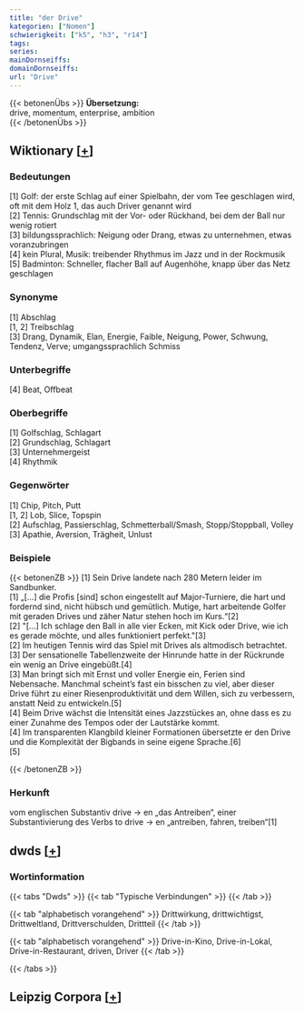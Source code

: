 ```yaml
---
title: "der Drive"
kategorien: ["Nomen"]
schwierigkeit: ["k5", "h3", "r14"]
tags:
series:
mainDornseiffs:
domainDornseiffs:
url: "Drive"
---
```


{{< betonenÜbs >}}
**Übersetzung:**  
drive, momentum, enterprise, ambition  
{{< /betonenÜbs >}}

## Wiktionary [[+](https://de.wiktionary.org/wiki/Drive)]

### Bedeutungen
[1] Golf: der erste Schlag auf einer Spielbahn, der vom Tee geschlagen wird, oft mit dem Holz 1, das auch Driver genannt wird  
[2] Tennis: Grundschlag mit der Vor- oder Rückhand, bei dem der Ball nur wenig rotiert  
[3] bildungssprachlich: Neigung oder Drang, etwas zu unternehmen, etwas voranzubringen  
[4] kein Plural, Musik: treibender Rhythmus im Jazz und in der Rockmusik  
[5] Badminton: Schneller, flacher Ball auf Augenhöhe, knapp über das Netz geschlagen  

### Synonyme
[1] Abschlag  
[1, 2] Treibschlag  
[3] Drang, Dynamik, Elan, Energie, Faible, Neigung, Power, Schwung, Tendenz, Verve; umgangssprachlich Schmiss  

### Unterbegriffe
[4] Beat, Offbeat  

### Oberbegriffe
[1] Golfschlag, Schlagart  
[2] Grundschlag, Schlagart  
[3] Unternehmergeist  
[4] Rhythmik  

### Gegenwörter
[1] Chip, Pitch, Putt  
[1, 2] Lob, Slice, Topspin  
[2] Aufschlag, Passierschlag, Schmetterball/Smash, Stopp/Stoppball, Volley  
[3] Apathie, Aversion, Trägheit, Unlust  

### Beispiele
{{< betonenZB >}}
[1] Sein Drive landete nach 280 Metern leider im Sandbunker.  
[1] „[…] die Profis [sind] schon eingestellt auf Major-Turniere, die hart und fordernd sind, nicht hübsch und gemütlich. Mutige, hart arbeitende Golfer mit geraden Drives und zäher Natur stehen hoch im Kurs.“[2]  
[2] "[…] Ich schlage den Ball in alle vier Ecken, mit Kick oder Drive, wie ich es gerade möchte, und alles funktioniert perfekt."[3]  
[2] Im heutigen Tennis wird das Spiel mit Drives als altmodisch betrachtet.  
[3] Der sensationelle Tabellenzweite der Hinrunde hatte in der Rückrunde ein wenig an Drive eingebüßt.[4]  
[3] Man bringt sich mit Ernst und voller Energie ein, Ferien sind Nebensache. Manchmal scheint’s fast ein bisschen zu viel, aber dieser Drive führt zu einer Riesenproduktivität und dem Willen, sich zu verbessern, anstatt Neid zu entwickeln.[5]  
[4] Beim Drive wächst die Intensität eines Jazzstückes an, ohne dass es zu einer Zunahme des Tempos oder der Lautstärke kommt.  
[4] Im transparenten Klangbild kleiner Formationen übersetzte er den Drive und die Komplexität der Bigbands in seine eigene Sprache.[6]  
[5]  

{{< /betonenZB >}}
### Herkunft
vom englischen Substantiv drive → en „das Antreiben“, einer Substantivierung des Verbs to drive → en „antreiben, fahren, treiben“[1]  



## dwds [[+](https://www.dwds.de/wb/Drive)]

### Wortinformation
{{< tabs "Dwds" >}}
{{< tab "Typische Verbindungen" >}}
{{< /tab >}}

{{< tab "alphabetisch vorangehend" >}}
Drittwirkung, drittwichtigst, Drittweltland, Drittverschulden, Drittteil
{{< /tab >}}

{{< tab "alphabetisch vorangehend" >}}
Drive-in-Kino, Drive-in-Lokal, Drive-in-Restaurant, driven, Driver
{{< /tab >}}

{{< /tabs >}}

## Leipzig Corpora [[+](https://corpora.uni-leipzig.de/en/res?word=Drive&corpusId=deu_newscrawl-public_2018)]

